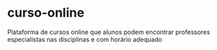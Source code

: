 # curso-online
Plataforma de cursos online que alunos podem encontrar professores especialistas nas disciplinas e com horário adequado
